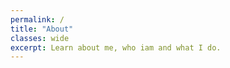 ```yaml
---
permalink: /
title: "About"
classes: wide
excerpt: Learn about me, who iam and what I do. 
---
```



